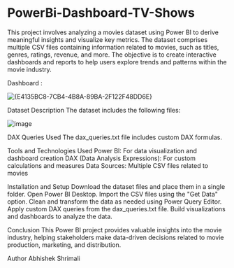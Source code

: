 # PowerBi-Dashboard-TV-Shows
This project involves analyzing a movies dataset using Power BI to derive meaningful insights and visualize key metrics. The dataset comprises multiple CSV files containing information related to movies, such as titles, genres, ratings, revenue, and more. The objective is to create interactive dashboards and reports to help users explore trends and patterns within the movie industry.

Dashboard : 

![{E4135BC8-7CB4-4B8A-89BA-2F122F48DD6E}](https://github.com/user-attachments/assets/0e040fd2-ff60-4416-accf-342ff1d6626e)

Dataset Description
The dataset includes the following files:

![image](https://github.com/user-attachments/assets/ab1bd752-66eb-4a4e-9105-f4c4a8c5202e)

DAX Queries Used
The dax_queries.txt file includes custom DAX formulas.

Tools and Technologies Used
Power BI: For data visualization and dashboard creation
DAX (Data Analysis Expressions): For custom calculations and measures
Data Sources: Multiple CSV files related to movies

Installation and Setup
Download the dataset files and place them in a single folder.
Open Power BI Desktop.
Import the CSV files using the "Get Data" option.
Clean and transform the data as needed using Power Query Editor.
Apply custom DAX queries from the dax_queries.txt file.
Build visualizations and dashboards to analyze the data.


Conclusion
This Power BI project provides valuable insights into the movie industry, helping stakeholders make data-driven decisions related to movie production, marketing, and distribution.

Author
Abhishek Shrimali
